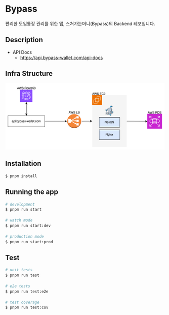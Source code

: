 # Bypass

편리한 모임통장 관리를 위한 앱, 스쳐가는머니(Bypass)의 Backend 레포입니다.

## Description

- API Docs
    - https://api.bypass-wallet.com/api-docs

## Infra Structure

![infra](./docs/bypass.drawio.png)

## Installation

```bash
$ pnpm install
```

## Running the app

```bash
# development
$ pnpm run start

# watch mode
$ pnpm run start:dev

# production mode
$ pnpm run start:prod
```

## Test

```bash
# unit tests
$ pnpm run test

# e2e tests
$ pnpm run test:e2e

# test coverage
$ pnpm run test:cov
```